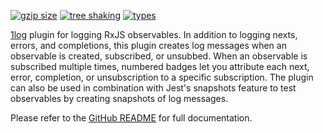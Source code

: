 <!-- README for NPM; the one for GitHub is in .github directory. -->

[![gzip size](https://badgen.net/bundlephobia/minzip/1log-rxjs?color=green)](https://bundlephobia.com/result?p=1log-rxjs)
[![tree shaking](https://badgen.net/bundlephobia/tree-shaking/1log-rxjs)](https://bundlephobia.com/result?p=1log-rxjs)
[![types](https://img.shields.io/npm/types/1log-rxjs?color=brightgreen)](https://www.npmjs.com/package/1log-rxjs)

[1log](https://github.com/ivan7237d/1log) plugin for logging RxJS observables. In addition to logging nexts, errors, and completions, this plugin creates log messages when an observable is created, subscribed, or unsubbed. When an observable is subscribed multiple times, numbered badges let you attribute each next, error, completion, or unsubscription to a specific subscription. The plugin can also be used in combination with Jest's snapshots feature to test observables by creating snapshots of log messages.

Please refer to the [GitHub README](https://github.com/ivan7237d/1log-rxjs) for full documentation.
